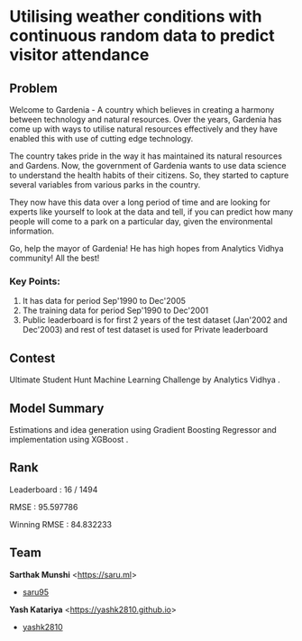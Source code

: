 # Utilising weather conditions with continuous random data to predict visitor attendance

## Problem
Welcome to Gardenia - A country which believes in creating a harmony between technology and natural resources. Over the years, Gardenia has come up with ways to utilise natural resources effectively and they have enabled this with use of cutting edge technology.
 
The country takes pride in the way it has maintained its natural resources and Gardens. Now, the government of Gardenia wants to use data science to understand the health habits of their citizens. So, they started to capture several variables from various parks in the country.
 
They now have this data over a long period of time and are looking for experts like yourself to look at the data and tell, if you can predict how many people will come to a park on a particular day, given the environmental information.
 
Go, help the mayor of Gardenia! He has high hopes from Analytics Vidhya community! All the best!
 
 
### Key Points:
1. It has data for period Sep'1990 to Dec'2005
2. The training data for period Sep'1990 to Dec'2001
3. Public leaderboard is for first 2 years of the test dataset (Jan'2002 and Dec'2003) and rest of test dataset is used for Private leaderboard

## Contest
Ultimate Student Hunt Machine Learning Challenge by Analytics Vidhya .

## Model Summary
Estimations and idea generation using Gradient Boosting Regressor and implementation using XGBoost .

## Rank
Leaderboard : 16 / 1494 

RMSE : 95.597786

Winning RMSE : 84.832233

## Team
**Sarthak Munshi** &lt;<a href="https://saru.ml">https://saru.ml</a>&gt;
* [saru95](https://github.com/saru95) 

**Yash Katariya** &lt;<a href="https://yashk2810.github.io">https://yashk2810.github.io</a>&gt;
* [yashk2810](https://github.com/yashk2810) 
